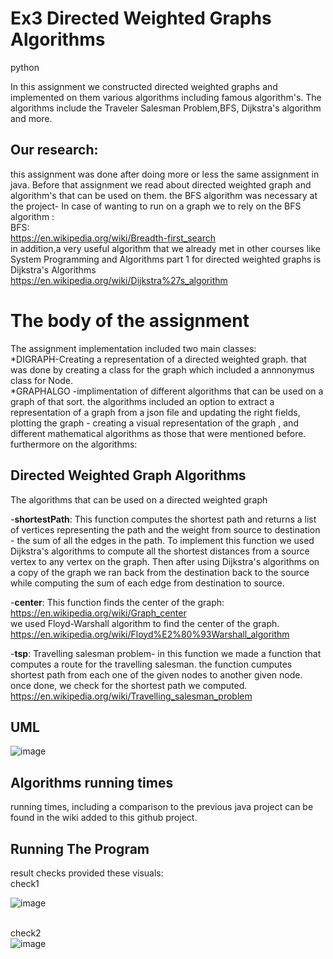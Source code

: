 # Ex3 Directed Weighted Graphs Algorithms
python

In this assignment we constructed directed weighted graphs and implemented on them various algorithms including famous algorithm's. The algorithms include the Traveler Salesman Problem,BFS, Dijkstra's algorithm and more.
## Our research:
this assignment was done after doing more or less the same assignment in java. 
Before that assignment we read about directed weighted graph and algorithm's that can be used on them.
the BFS algorithm was necessary at the project-
In case of wanting to run on a graph we to rely on the BFS algorithm :<br>
BFS:<br>https://en.wikipedia.org/wiki/Breadth-first_search <br>
in addition,a very useful algorithm that we already met in other courses like System Programming and Algorithms part 1 for directed weighted graphs is Dijkstra's Algorithms <br>
https://en.wikipedia.org/wiki/Dijkstra%27s_algorithm <br>

# The body of the assignment
The assignment implementation included two main classes:
<br>*DIGRAPH-Creating a representation of a directed weighted graph. that was done by creating a class for the graph which included a annnonymus class for  Node.
<br>*GRAPHALGO -implimentation of different algorithms that can be used on a graph of that sort. the algorithms included an option to extract a representation of a graph from a json file and updating the right fields, plotting the graph - creating a visual representation of the graph , and different mathematical algorithms as those that were mentioned before. furthermore on the algorithms:
## Directed Weighted Graph Algorithms

 The algorithms that can be used on a directed weighted graph<br>

-**shortestPath**: This function computes the shortest path and returns a list of vertices representing the path and the weight from source to destination - the sum of all the edges in the path.
To implement this function we used Dijkstra's algorithms to compute all the shortest distances from a source vertex to any vertex on the graph.
Then after using Dijkstra's algorithms on a copy of the graph we ran back from the destination back to the source while computing the sum of each edge from destination to source.

-**center**: This function finds the center of the graph: https://en.wikipedia.org/wiki/Graph_center <br>
we used Floyd-Warshall algorithm to find the center of the graph. <br>
https://en.wikipedia.org/wiki/Floyd%E2%80%93Warshall_algorithm <br>

-**tsp**: Travelling salesman problem- in this function we made a function that computes a route for the travelling salesman.
the function cumputes shortest path from each one of the given nodes to another given node. once done, we check for the shortest path we computed. <br>
https://en.wikipedia.org/wiki/Travelling_salesman_problem <br>


## UML
![image](https://user-images.githubusercontent.com/93653029/147587124-d316cfef-7a19-4184-b701-b3e8326a2e7c.png)


## Algorithms running times
running times, including a comparison to the previous java project can be found in the wiki added to this github project.
## Running The Program
result checks provided these visuals:<br>
check1

![image](https://user-images.githubusercontent.com/93653029/147585208-85c6ea43-5396-4ae1-b4f6-effcc5017b31.png)


<br>check2<br>
![image](https://user-images.githubusercontent.com/93653029/147585281-27a52a17-b997-4e09-adee-5a0bcf9376a3.png)
